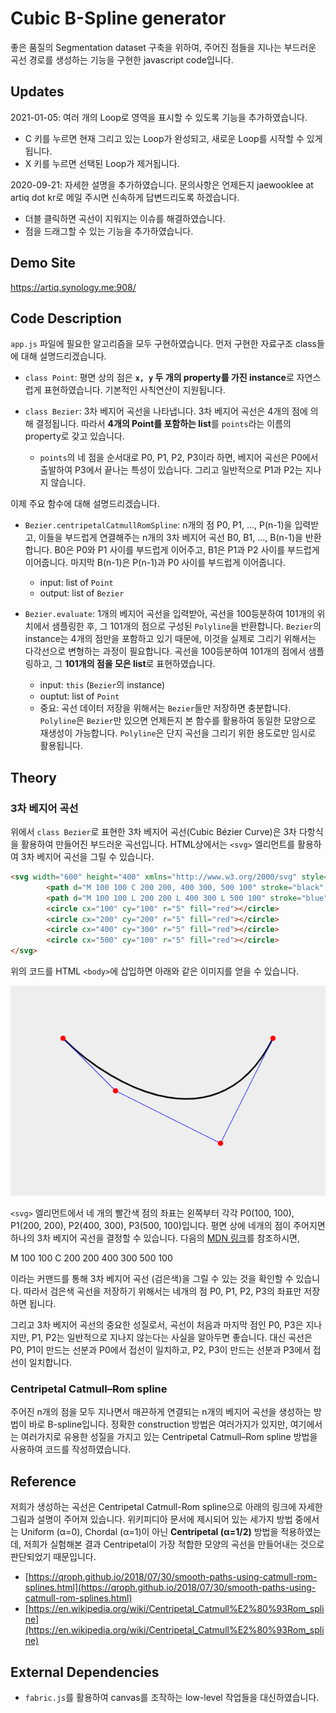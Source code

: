 # Cubic B-Spline generator
좋은 품질의 Segmentation dataset 구축을 위하여, 주어진 점들을 지나는 부드러운 곡선 경로를 생성하는 기능을 구현한 javascript code입니다.

## Updates

2021-01-05: 여러 개의 Loop로 영역을 표시할 수 있도록 기능을 추가하였습니다.
  - C 키를 누르면 현재 그리고 있는 Loop가 완성되고, 새로운 Loop를 시작할 수 있게 됩니다.
  - X 키를 누르면 선택된 Loop가 제거됩니다.

2020-09-21: 자세한 설명을 추가하였습니다. 문의사항은 언제든지 jaewooklee at artiq dot kr로 메일 주시면 신속하게 답변드리도록 하겠습니다. 
  - 더블 클릭하면 곡선이 지워지는 이슈를 해결하였습니다. 
  - 점을 드래그할 수 있는 기능을 추가하였습니다.

## Demo Site
https://artiq.synology.me:908/

## Code Description
`app.js` 파일에 필요한 알고리즘을 모두 구현하였습니다. 먼저 구현한 자료구조 class들에 대해 설명드리겠습니다.

- `class Point`: 평면 상의 점은 **`x, y` 두 개의 property를 가진 instance**로 자연스럽게 표현하였습니다. 기본적인 사칙연산이 지원됩니다.

- `class Bezier`: 3차 베지어 곡선을 나타냅니다. 3차 베지어 곡선은 4개의 점에 의해 결정됩니다. 따라서 **4개의 Point를 포함하는 list**를 `points`라는 이름의 property로 갖고 있습니다.
  - `points`의 네 점을 순서대로 P0, P1, P2, P3이라 하면, 베지어 곡선은 P0에서 출발하여 P3에서 끝나는 특성이 있습니다. 그리고 일반적으로 P1과 P2는 지나지 않습니다.

이제 주요 함수에 대해 설명드리겠습니다.

- `Bezier.centripetalCatmullRomSpline`: n개의 점 P0, P1, ..., P(n-1)을 입력받고, 이들을 부드럽게 연결해주는 n개의 3차 베지어 곡선 B0, B1, ..., B(n-1)을 반환합니다. B0은 P0와 P1 사이를 부드럽게 이어주고, B1은 P1과 P2 사이를 부드럽게 이어줍니다. 마지막 B(n-1)은 P(n-1)과 P0 사이를 부드럽게 이어줍니다.
  - input: list of `Point`
  - output: list of `Bezier`

- `Bezier.evaluate`: 1개의 베지어 곡선을 입력받아, 곡선을 100등분하여 101개의 위치에서 샘플링한 후, 그 101개의 점으로 구성된 `Polyline`을 반환합니다. `Bezier`의 instance는 4개의 점만을 포함하고 있기 때문에, 이것을 실제로 그리기 위해서는 다각선으로 변형하는 과정이 필요합니다. 곡선을 100등분하여 101개의 점에서 샘플링하고, 그 **101개의 점을 모은 list**로 표현하였습니다.
  - input: `this` (`Bezier`의 instance)
  - ouptut: list of `Point`
  - 중요: 곡선 데이터 저장을 위해서는 `Bezier`들만 저장하면 충분합니다. `Polyline`은 `Bezier`만 있으면 언제든지 본 함수를 활용하여 동일한 모양으로 재생성이 가능합니다. `Polyline`은 단지 곡선을 그리기 위한 용도로만 임시로 활용됩니다.

## Theory

### 3차 베지어 곡선

위에서 `class Bezier`로 표현한 3차 베지어 곡선(Cubic Bézier Curve)은 3차 다항식을 활용하여 만들어진 부드러운 곡선입니다. HTML상에서는 `<svg>` 엘리먼트를 활용하여 3차 베지어 곡선을 그릴 수 있습니다. 
```HTML
<svg width="600" height="400" xmlns="http://www.w3.org/2000/svg" style="background-color: #eee" ;="">
        <path d="M 100 100 C 200 200, 400 300, 500 100" stroke="black" stroke-width="3" fill="transparent"></path>
        <path d="M 100 100 L 200 200 L 400 300 L 500 100" stroke="blue" fill="transparent"></path>
        <circle cx="100" cy="100" r="5" fill="red"></circle>
        <circle cx="200" cy="200" r="5" fill="red"></circle>
        <circle cx="400" cy="300" r="5" fill="red"></circle>
        <circle cx="500" cy="100" r="5" fill="red"></circle>
</svg>
```

위의 코드를 HTML `<body>`에 삽입하면 아래와 같은 이미지를 얻을 수 있습니다.

![Bezier](assets/bezier.png)

 `<svg>` 엘리먼트에서 네 개의 빨간색 점의 좌표는 왼쪽부터 각각
P0(100, 100), P1(200, 200), P2(400, 300), P3(500, 100)입니다. 평면 상에 네개의 점이 주어지면 하나의 3차 베지어 곡선을 결정할 수 있습니다. 다음의 [MDN 링크](https://developer.mozilla.org/en-US/docs/Web/SVG/Tutorial/Paths)를 참조하시면,

M 100 100 C 200 200 400 300 500 100

이라는 커맨드를 통해 3차 베지어 곡선 (검은색)을 그릴 수 있는 것을 확인할 수 있습니다. 따라서 검은색 곡선을 저장하기 위해서는 네개의 점 P0, P1, P2, P3의 좌표만 저장하면 됩니다.

그리고 3차 베지어 곡선의 중요한 성질로서, 곡선이 처음과 마지막 점인 P0, P3은 지나지만, P1, P2는 일반적으로 지나지 않는다는 사실을 알아두면 좋습니다. 대신 곡선은 P0, P1이 만드는 선분과 P0에서 접선이 일치하고, P2, P3이 만드는 선분과 P3에서 접선이 일치합니다.


### Centripetal Catmull–Rom spline
주어진 n개의 점을 모두 지나면서 매끈하게 연결되는 n개의 베지어 곡선을 생성하는 방법이 바로 B-spline입니다. 정확한 construction 방법은 여러가지가 있지만, 여기에서는 여러가지로 유용한 성질을 가지고 있는 Centripetal Catmull–Rom spline 방법을 사용하여 코드를 작성하였습니다.


## Reference
저희가 생성하는 곡선은 Centripetal Catmull-Rom spline으로 아래의 링크에 자세한 그림과 설명이 주어져 있습니다. 위키피디아 문서에 제시되어 있는 세가지 방법 중에서는 Uniform (α=0), Chordal (α=1)이 아닌 **Centripetal (α=1/2)** 방법을 적용하였는데, 저희가 실험해본 결과 Centripetal이 가장 적합한 모양의 곡선을 만들어내는 것으로 판단되었기 때문입니다.
- [https://qroph.github.io/2018/07/30/smooth-paths-using-catmull-rom-splines.html](https://qroph.github.io/2018/07/30/smooth-paths-using-catmull-rom-splines.html)
- [https://en.wikipedia.org/wiki/Centripetal_Catmull%E2%80%93Rom_spline](https://en.wikipedia.org/wiki/Centripetal_Catmull%E2%80%93Rom_spline)


## External Dependencies
- `fabric.js`를 활용하여 canvas를 조작하는 low-level 작업들을 대신하였습니다.
